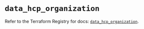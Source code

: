# `data_hcp_organization`

Refer to the Terraform Registry for docs: [`data_hcp_organization`](https://registry.terraform.io/providers/hashicorp/hcp/0.103.0/docs/data-sources/organization).
